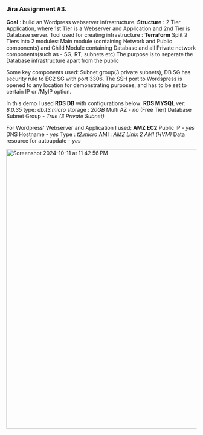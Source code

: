 ### Jira Assignment #3.
**Goal** : build an Wordpress webserver infrastructure.
**Structure** : 2 Tier Application, where 1st Tier is a Webserver and Application and 2nd Tier is Database server.
Tool used for creating infrastructure : **Terraform**
Split 2 Tiers into 2 modules: Main module (containing Network and Public components) and Child Module containing Database and all Private network components(such as - SG, RT, subnets etc)
The purpose is to seperate the Database infrastructure apart from the public

Some key components used: Subnet group(3 private subnets), DB SG has security rule to EC2 SG with port 3306. 
The SSH port to Wordspress is opened to any location for demonstrating purposes, and has to be set to certain IP or /MyIP option.

In this demo I used **RDS DB** with configurations below:
**RDS MYSQL**
ver: *8.0.35*
type: *db.t3.micro*
storage : *20GB*
Multi AZ - *no* (Free Tier)
Database Subnet Group - *True (3 Private Subnet)*

For Wordpress' Webserver and Application I used:
**AMZ EC2**
Public IP - *yes*
DNS Hostname - *yes*
Type : *t2.micro*
AMI : *AMZ Linix 2 AMI (HVM)*
Data resource for autoupdate - *yes*




<img width="741" alt="Screenshot 2024-10-11 at 11 42 56 PM" src="https://github.com/user-attachments/assets/285c794a-b421-46a6-ad47-b49ae55c5c77">
